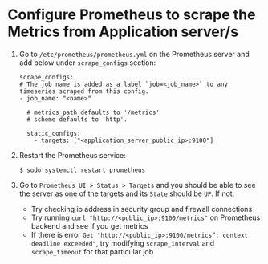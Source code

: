 # Configure Prometheus to scrape the Metrics from Application server/s

1. Go to `/etc/prometheus/prometheus.yml` on the Prometheus server and add below under `scrape_configs` section:
    ```shell
    scrape_configs:
    # The job name is added as a label `job=<job_name>` to any timeseries scraped from this config.
    - job_name: "<name>"

      # metrics_path defaults to '/metrics'
      # scheme defaults to 'http'.

      static_configs:
        - targets: ["<application_server_public_ip>:9100"]
    ```

2. Restart the Prometheus service:
   ```shell
   $ sudo systemctl restart prometheus
   ```

3. Go to `Prometheus UI > Status > Targets` and you should be able to see the server as one of the targets and its `State` should be `UP`. If not:
   - Try checking ip address in security group and firewall connections
   - Try running `curl "http://<public_ip>:9100/metrics"` on Prometheus backend and see if you get metrics
   - If there is error `Get "http://<public_ip>:9100/metrics”: context deadline exceeded"`, try modifying `scrape_interval` and `scrape_timeout` for that particular job